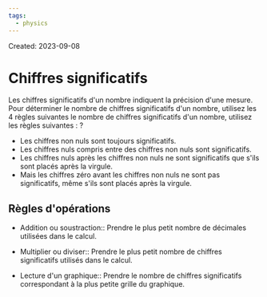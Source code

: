 ```yaml
---
tags:
  - physics
---
```

Created: 2023-09-08

# Chiffres significatifs
Les chiffres significatifs d'un nombre indiquent la précision d'une mesure. Pour déterminer le nombre de chiffres significatifs d'un nombre, utilisez les 4 règles suivantes
le nombre de chiffres significatifs d'un nombre, utilisez les règles suivantes :
?
- Les chiffres non nuls sont toujours significatifs.
- Les chiffres nuls compris entre des chiffres non nuls sont significatifs.
- Les chiffres nuls après les chiffres non nuls ne sont significatifs que s'ils sont placés après la virgule.
- Mais les chiffres zéro avant les chiffres non nuls ne sont pas significatifs, même s'ils sont placés après la virgule.
<!--SR:!2024-05-26,157,250-->

## Règles d'opérations
- Addition ou soustraction:: Prendre le plus petit nombre de décimales utilisées dans le calcul.
<!--SR:!2024-04-23,137,250-->
- Multiplier ou diviser:: Prendre le plus petit nombre de chiffres significatifs utilisés dans le calcul.
<!--SR:!2024-02-25,89,210-->
- Lecture d'un graphique:: Prendre le nombre de chiffres significatifs correspondant à la plus petite grille du graphique.
<!--SR:!2024-02-03,84,230-->